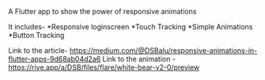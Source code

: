A Flutter app to show the power of responsive animations

It includes-
*Responsive loginscreen
*Touch Tracking
*Simple Animations
*Button Tracking

Link to the article- https://medium.com/@DSBalu/responsive-animations-in-flutter-apps-9d68ab04d2a6
Link to the animation -https://rive.app/a/DSB/files/flare/white-bear-v2-0/preview
